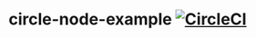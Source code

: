 # circle-node-example [![CircleCI](https://dl.circleci.com/status-badge/img/gh/labs-data/circleci-node-example/tree/main.svg?style=svg)](https://dl.circleci.com/status-badge/redirect/gh/labs-data/circleci-node-example/tree/main)
